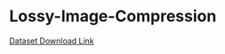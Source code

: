 # Lossy-Image-Compression
[Dataset Download Link](https://drive.google.com/drive/folders/1KIGFr1xuTwd1PzGG3UNsfuvtuwS5lCL4?usp=share_link)
